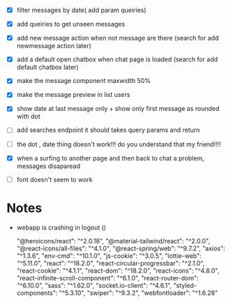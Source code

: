 

 - [x] filter messages by date( add param queiries)

 - [x] add queiries to get unseen messages
 - [x] add new message action when not message are there (search for add newmessage action later)
 - [x] add a default open chatbox when chat page is loaded (search for add default chatbox later)
 - [x] make the message component maxwidth 50%
 - [x] make the message preview in list users  
 - [x] show date at last message only + show only first message as rounded with dot
 - [ ] add searches endpoint it should takes query params and return

 - [ ] the dot , date thing doesn't work!!! do you understand that my friend!!!!
 - [x] when a surfing to another page and then back to chat a problem, messages disaparead
 - [ ] font doesn't seem to work


# Notes
- webapp is crashing in logout ()


    "@heroicons/react": "^2.0.18",
    "@material-tailwind/react": "^2.0.0",
    "@react-icons/all-files": "^4.1.0",
    "@react-spring/web": "^9.7.2",
    "axios": "^1.3.6",
    "env-cmd": "^10.1.0",
    "js-cookie": "^3.0.5",
    "lottie-web": "^5.11.0",
    "react": "^18.2.0",
    "react-circular-progressbar": "^2.1.0",
    "react-cookie": "^4.1.1",
    "react-dom": "^18.2.0",
    "react-icons": "^4.8.0",
    "react-infinite-scroll-component": "^6.1.0",
    "react-router-dom": "^6.10.0",
    "sass": "^1.62.0",
    "socket.io-client": "^4.6.1",
    "styled-components": "^5.3.10",
    "swiper": "^9.3.2",
    "webfontloader": "^1.6.28"